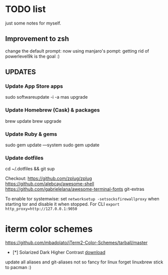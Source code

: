 # TODO list
just some notes for myself.

## Improvement to zsh
change the default prompt: now using manjaro's pompt: getting rid of powerlevel9k is the goal :)

## UPDATES

### Update App Store apps
sudo softwareupdate -i -a
mas upgrade
### Update Homebrew (Cask) & packages
brew update
brew upgrade
### Update Ruby & gems
sudo gem update —system
sudo gem update
### Update dotfiles
cd ~/.dotfiles && git sup


Checkout:
https://github.com/zplug/zplug
https://github.com/alebcay/awesome-shell
https://github.com/gabrielelana/awesome-terminal-fonts
git-extras

To enable tor systemwise:
 set `networksetup -setsocksfirewallproxy` when starting tor and disable it when stopped. For CLI `export http_proxy=http://127.0.0.1:9050`

# iterm color schemes
https://github.com/mbadolato/iTerm2-Color-Schemes/tarball/master
- [*] Solarized Dark Higher Contrast
[download](https://raw.githubusercontent.com/mbadolato/iTerm2-Color-Schemes/master/schemes/Solarized%20Dark%20Higher%20Contrast.itermcolors)

update all aliases and git-aliases
not so fancy for linux
forget linuxbrew stick to pacman :)
